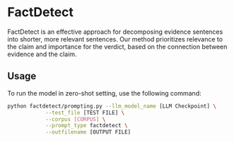 # FactDetect


FactDetect is an effective approach for decomposing evidence sentences into shorter, more relevant sentences. Our method prioritizes relevance to the claim and importance for the verdict, based on the connection between evidence and the claim.


## Usage

To run the model in zero-shot setting, use the following command:

```bash
python factdetect/prompting.py --llm_model_name [LLM Checkpoint] \
            --test_file [TEST FILE] \
            --corpus [CORPUS] \
            --prompt_type factdetect \
            --outfilename [OUTPUT FILE]
   
